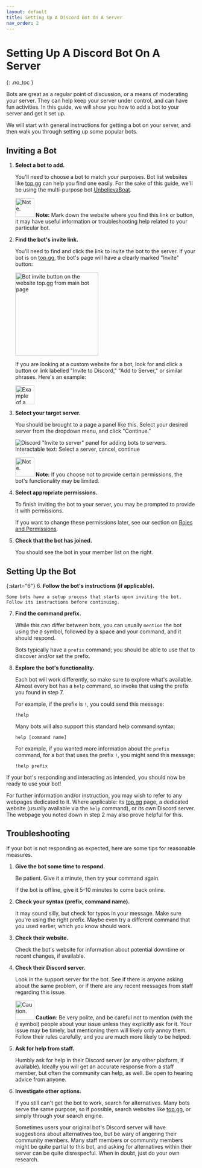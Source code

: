 ```yaml
---
layout: default
title: Setting Up A Discord Bot On A Server
nav_order: 2
---
```


# Setting Up A Discord Bot On A Server
{: .no_toc }

Bots are great as a regular point of discussion, or a means of moderating your server. They can help keep your server under control, and can have fun activities. In this guide, we will show you how to add a bot to your server and get it set up.

We will start with general instructions for getting a bot on your server, and then walk you through setting up some popular bots.

## Inviting a Bot

1. **Select a bot to add.**

    You'll need to choose a bot to match your purposes. Bot list websites like [top.gg](https://top.gg/) can help you find one easily. For the sake of this guide, we'll be using the multi-purpose bot [UnbelievaBoat](https://unbelievaboat.com/).

    <img src="https://kaydens.ca/user-docs-discord/assets/images/note.png" alt="Note." style="height: 50px"/> **Note:** Mark down the website where you find this link or button, it may have useful information or troubleshooting help related to your particular bot.

2. **Find the bot's invite link.**

    You'll need to find and click the link to invite the bot to the server. If your bot is on [top.gg](https://top.gg/), the bot's page will have a clearly marked "Invite" button:

    <img src="https://kaydens.ca/user-docs-discord/assets/images/topgg_invite_button.png" alt="Bot invite button on the website top.gg from main bot page" style="height: 220px" />

    If you are looking at a custom website for a bot, look for and click a button or link labelled "Invite to Discord," "Add to Server," or similar phrases. Here's an example:

    <img src="https://kaydens.ca/user-docs-discord/assets/images/invite_to_discord_button.png" alt="Example of a button to invite a bot. Text: Invite to Discord" style="height: 50px" />

3. **Select your target server.**

    You should be brought to a page a panel like this. Select your desired server from the dropdown menu, and click "Continue."

    ![Discord "Invite to server" panel for adding bots to servers. Interactable text: Select a server, cancel, continue](https://kaydens.ca/user-docs-discord/assets/images/invite_to_server_panel.png)

    <img src="https://kaydens.ca/user-docs-discord/assets/images/note.png" alt="Note." style="height: 50px"/> **Note:** If you choose not to provide certain permissions, the bot's functionality may be limited.
4. **Select appropriate permissions.**

    To finish inviting the bot to your server, you may be prompted to provide it with permissions. 

    If you want to change these permissions later, see our section on [Roles and Permissions](https://kaydens.ca/user-docs-discord/docs/creating-roles-and-permissions/).

5. **Check that the bot has joined.**

    You should see the bot in your member list on the right. 

## Setting Up the Bot

{:start="6"}
6. **Follow the bot's instructions (if applicable).**

    Some bots have a setup process that starts upon inviting the bot. Follow its instructions before continuing.

7. **Find the command prefix.**

    While this can differ between bots, you can usually `mention` the bot using the `@` symbol, followed by a space and your command, and it should respond.

    Bots typically have a `prefix` command; you should be able to use that to discover and/or set the prefix.

8. **Explore the bot's functionality.**

    Each bot will work differently, so make sure to explore what's available. Almost every bot has a `help` command, so invoke that using the prefix you found in step 7.

    For example, if the prefix is `!`, you could send this message:
    ```
    !help
    ```
    Many bots will also support this standard help command syntax:
    ```
    help [command name]
    ```
    For example, if you wanted more information about the `prefix` command, for a bot that uses the prefix `!`, you might send this message:
    ```
    !help prefix
    ```


If your bot's responding and interacting as intended, you should now be ready to use your bot! 

For further information and/or instruction, you may wish to refer to any webpages dedicated to it. Where applicable: its [top.gg](https://top.gg/) page, a dedicated website (usually available via the `help` command), or its own Discord server. The webpage you noted down in step 2 may also prove helpful for this.

## Troubleshooting
If your bot is not responding as expected, here are some tips for reasonable measures.
    
1. **Give the bot some time to respond.**

    Be patient. Give it a minute, then try your command again.

    If the bot is offline, give it 5-10 minutes to come back online. 

2. **Check your syntax (prefix, command name).**

    It may sound silly, but check for typos in your message. Make sure you're using the right prefix. Maybe even try a different command that you used earlier, which you know should work.

3. **Check their website.**

    Check the bot's website for information about potential downtime or recent changes, if available.

4. **Check their Discord server.**

    Look in the support server for the bot. See if there is anyone asking about the same problem, or if there are any recent messages from staff regarding this issue.

    <img src="https://kaydens.ca/user-docs-discord/assets/images/warning.png" alt="Caution." style="height: 50px"/> **Caution**: Be very polite, and be careful not to mention (with the `@` symbol) people about your issue unless they explicitly ask for it. Your issue may be timely, but mentioning them will likely only annoy them. Follow their rules carefully, and you are much more likely to be helped.

5. **Ask for help from staff.**

    Humbly ask for help in their Discord server (or any other platform, if available). Ideally you will get an accurate response from a staff member, but often the community can help, as well. Be open to hearing advice from anyone.

6. **Investigate other options.**

    If you still can't get the bot to work, search for alternatives. Many bots serve the same purpose, so if possible, search websites like [top.gg](https://top.gg/), or simply through your search engine. 
    
    Sometimes users your original bot's Discord server will have suggestions about alternatives too, but be wary of angering their community members. Many staff members or community members might be quite partial to this bot, and asking for alternatives within their server can be quite disrespecful. When in doubt, just do your own research.

<!--
<button style="color: black" onclick="toggleSpoiler('test')">Show/Hide Images</button>
<span id='test' style='display: none'>hi</span>

<script>
function toggleSpoiler(tagId) {
    let targetSpoiler = document.getElementById(tagId);
    if (targetSpoiler.style.display == 'none') {
        targetSpoiler.style.display = 'inherit';
    } else if (targetSpoiler.style.display == 'inherit') {
        targetSpoiler.style.display = 'none';
    }
}
</script>
-->
